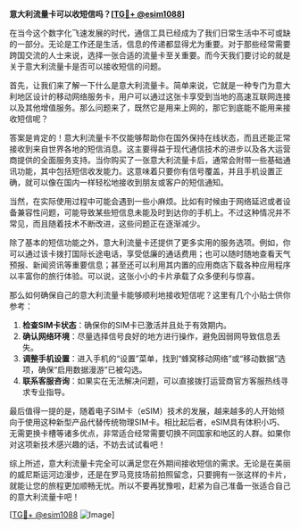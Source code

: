 **意大利流量卡可以收短信吗？[[TG💪+ @esim1088](https://t.me/s/esim1088)]**

在当今这个数字化飞速发展的时代，通信工具已经成为了我们日常生活中不可或缺的一部分。无论是工作还是生活，信息的传递都显得尤为重要。对于那些经常需要跨国交流的人士来说，选择一张合适的流量卡至关重要。而今天我们要讨论的就是关于意大利流量卡是否可以接收短信的问题。

首先，让我们来了解一下什么是意大利流量卡。简单来说，它就是一种专门为意大利地区设计的移动网络服务卡，用户可以通过这张卡享受到当地的高速互联网连接以及其他增值服务。那么问题来了，既然它是用来上网的，那它到底能不能用来接收短信呢？

答案是肯定的！意大利流量卡不仅能够帮助你在国外保持在线状态，而且还能正常接收到来自世界各地的短信消息。这主要得益于现代通信技术的进步以及各大运营商提供的全面服务支持。当你购买了一张意大利流量卡后，通常会附带一些基础通讯功能，其中包括短信收发能力。这意味着只要你有信号覆盖，并且手机设置正确，就可以像在国内一样轻松地接收到朋友或客户的短信通知。

当然，在实际使用过程中可能会遇到一些小麻烦。比如有时候由于网络延迟或者设备兼容性问题，可能导致某些短信息未能及时到达你的手机上。不过这种情况并不常见，而且随着技术不断改进，这些问题正在逐渐减少。

除了基本的短信功能之外，意大利流量卡还提供了更多实用的服务选项。例如，你可以通过该卡拨打国际长途电话，享受低廉的通话费用；也可以随时随地查看天气预报、新闻资讯等重要信息；甚至还可以利用其内置的应用商店下载各种应用程序以丰富你的旅行体验。可以说，这张小小的卡片承载了众多便利与惊喜。

那么如何确保自己的意大利流量卡能够顺利地接收短信呢？这里有几个小贴士供你参考：

1. **检查SIM卡状态**：确保你的SIM卡已激活并且处于有效期内。
2. **确认网络环境**：尽量选择信号良好的地方进行操作，避免因弱网导致信息丢失。
3. **调整手机设置**：进入手机的“设置”菜单，找到“蜂窝移动网络”或“移动数据”选项，确保“启用数据漫游”已被勾选。
4. **联系客服咨询**：如果实在无法解决问题，可以直接拨打运营商官方客服热线寻求专业指导。

最后值得一提的是，随着电子SIM卡（eSIM）技术的发展，越来越多的人开始倾向于使用这种新型产品代替传统物理SIM卡。相比起后者，eSIM具有体积小巧、无需更换卡槽等诸多优点，非常适合经常需要切换不同国家和地区的人群。如果你对这项新技术感兴趣的话，不妨去试试看吧！

综上所述，意大利流量卡完全可以满足您在外期间接收短信的需求。无论是在美丽的威尼斯运河边漫步，还是在罗马竞技场前拍照留念，只要拥有一张这样的卡片，就能让您的旅程更加顺畅无忧。所以不要再犹豫啦，赶紧为自己准备一张适合自己的意大利流量卡吧！

[[TG💪+ @esim1088](https://t.me/s/esim1088) ![Image](https://i.postimg.cc/4NQfJmqS/Snipaste-2025-05-13-00-14-12.png)]